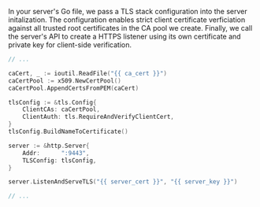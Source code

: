 In your server's Go file, we pass a TLS stack configuration into the server initalization. The configuration enables strict client certificate verficiation against all trusted root certificates in the CA pool we create. Finally, we call the server's API to create a HTTPS listener using its own certificate and private key for client-side verification.

```go
// ...

caCert, _ := ioutil.ReadFile("{{ ca_cert }}")
caCertPool := x509.NewCertPool()
caCertPool.AppendCertsFromPEM(caCert)

tlsConfig := &tls.Config{
    ClientCAs: caCertPool,
    ClientAuth: tls.RequireAndVerifyClientCert,
}
tlsConfig.BuildNameToCertificate()

server := &http.Server{
    Addr:      ":9443",
    TLSConfig: tlsConfig,
}

server.ListenAndServeTLS("{{ server_cert }}", "{{ server_key }}")

// ...
```
